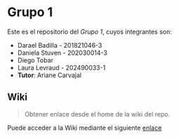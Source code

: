 # Grupo 1

Este es el repositorio del *Grupo 1*, cuyos integrantes son:

* Darael Badilla - 201821046-3
* Daniela Stuven - 202030014-3
* Diego Tobar
* Laura Levraud - 202490033-1
* **Tutor**: Ariane Carvajal

## Wiki

> Obtener enlace desde el home de la wiki del repo.

Puede acceder a la Wiki mediante el siguiente [enlace](https://gitlab.com/inf.../...)